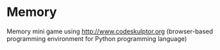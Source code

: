 # Memory
Memory mini game using http://www.codeskulptor.org (browser-based programming environment for Python programming language)
